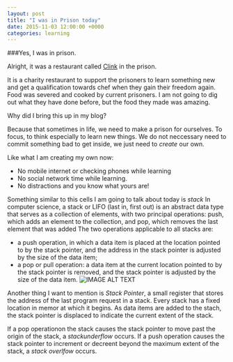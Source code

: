 ```yaml
---
layout: post
title: "I was in Prison today"
date: 2015-11-03 12:00:00 +0000
categories: learning
---
```

###Yes, I was in prison.

Alright, it was a restaurant called [Clink](http://theclinkcharity.org/) in the prison. 

It is a charity restaurant to support the prisoners to learn something new and get a qualification towards chef when they gain their freedom again.
Food was severed and cooked by current prisoners. I am not going to dig out what they have done before, but the food they made was amazing.

Why did I bring this up in my blog?

Because that sometimes in life, we need to make a prison for ourselves. To focus, to think especially to learn new things. We do not neccessary need to commit something bad to get inside, we just need to *create* our own.

Like what I am creating my own now:

- No mobile internet or checking phones while learning
- No social network time while learning.
- No distractions and you know what yours are! 

Something similar to this cells I am going to talk about today is *stack*
In computer science, a stack or LIFO (last in, first out) is an abstract data type that serves as a collection of elements, with two principal operations: push, which adds an element to the collection, and pop, which removes the last element that was added
The two operations applicable to all stacks are:

- a push operation, in which a data item is placed at the location pointed to by the stack pointer, and the address in the stack pointer is adjusted by the size of the data item;
- a pop or pull operation: a data item at the current location pointed to by the stack pointer is removed, and the stack pointer is adjusted by the size of the data item.
![IMAGE ALT TEXT](http://upload.wikimedia.org/wikipedia/commons/thumb/b/b4/Lifo_stack.png/700px-Lifo_stack.png)

Another thing I want to mention is *Stack Pointer*, a small register that stores the address of the last program request in a stack. Every stack has a fixed location in memor at which it begins. As data items are added to the stach, the stack pointer is displaced to indicate the current extent of the stack.

If a pop operationon the stack causes the stack pointer to move past the origin of the stack, a *stackunderflow* occurs. If a push operation causes the stack pointer to increment or decreent beyond the maximum extent of the stack, a *stack overlfow* occurs.


